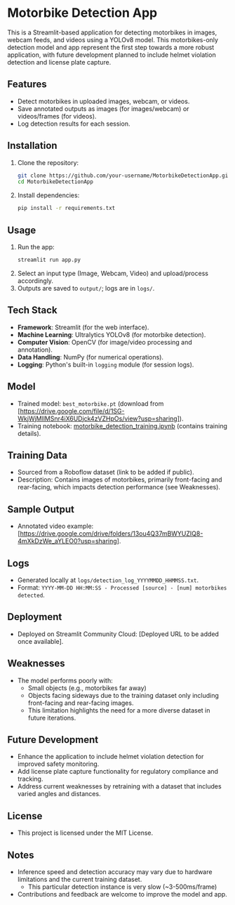 # Motorbike Detection App

This is a Streamlit-based application for detecting motorbikes in images, webcam feeds, and videos using a YOLOv8 model. This motorbikes-only detection model and app represent the first step towards a more robust application, with future development planned to include helmet violation detection and license plate capture.

## Features
- Detect motorbikes in uploaded images, webcam, or videos.
- Save annotated outputs as images (for images/webcam) or videos/frames (for videos).
- Log detection results for each session.

## Installation
1. Clone the repository:
   ```bash
   git clone https://github.com/your-username/MotorbikeDetectionApp.git
   cd MotorbikeDetectionApp
   ```
2. Install dependencies:
   ```bash
   pip install -r requirements.txt
   ```

## Usage
1. Run the app:
   ```bash
   streamlit run app.py
   ```
2. Select an input type (Image, Webcam, Video) and upload/process accordingly.
3. Outputs are saved to `output/`; logs are in `logs/`.

## Tech Stack
- **Framework**: Streamlit (for the web interface).
- **Machine Learning**: Ultralytics YOLOv8 (for motorbike detection).
- **Computer Vision**: OpenCV (for image/video processing and annotation).
- **Data Handling**: NumPy (for numerical operations).
- **Logging**: Python's built-in `logging` module (for session logs).

## Model
- Trained model: `best_motorbike.pt` (download from [https://drive.google.com/file/d/1SG-WkjWjMllMSnr4iX6UDjck4zVZHpOs/view?usp=sharing]).
- Training notebook: [motorbike_detection_training.ipynb](motorbike_detection_training.ipynb) (contains training details).

## Training Data
- Sourced from a Roboflow dataset (link to be added if public).
- Description: Contains images of motorbikes, primarily front-facing and rear-facing, which impacts detection performance (see Weaknesses).

## Sample Output
- Annotated video example: [https://drive.google.com/drive/folders/13ou4Q37mBWYUZIQ8-4mXkDzWe_aYLEO0?usp=sharing].

## Logs
- Generated locally at `logs/detection_log_YYYYMMDD_HHMMSS.txt`.
- Format: `YYYY-MM-DD HH:MM:SS - Processed [source] - [num] motorbikes detected`.

## Deployment
- Deployed on Streamlit Community Cloud: [Deployed URL to be added once available].

## Weaknesses
- The model performs poorly with:
   - Small objects (e.g., motorbikes far away)
   - Objects facing sideways due to the training dataset only including front-facing and rear-facing images.
   - This limitation highlights the need for a more diverse dataset in future iterations.

## Future Development
- Enhance the application to include helmet violation detection for improved safety monitoring.
- Add license plate capture functionality for regulatory compliance and tracking.
- Address current weaknesses by retraining with a dataset that includes varied angles and distances.

## License
- This project is licensed under the MIT License.

## Notes
- Inference speed and detection accuracy may vary due to hardware limitations and the current training dataset.
   - This particular detection instance is very slow (~3-500ms/frame)
- Contributions and feedback are welcome to improve the model and app.
